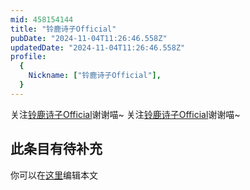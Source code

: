```yaml
---
mid: 458154144
title: "铃鹿诗子Official"
pubDate: "2024-11-04T11:26:46.558Z"
updatedDate: "2024-11-04T11:26:46.558Z"
profile:
  {
    Nickname: ["铃鹿诗子Official"],
  }
---
```


关注[铃鹿诗子Official](https://space.bilibili.com/458154144)谢谢喵~ 关注[铃鹿诗子Official](https://space.bilibili.com/458154144)谢谢喵~

## 此条目有待补充
你可以在[这里](https://github.com/Yuhanawa/VTuber.ICU/edit/master/src/content/v/铃鹿诗子Official/index.md)编辑本文
